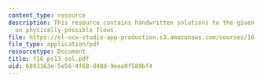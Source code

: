 ```yaml
---
content_type: resource
description: This resource contains handwritten solutions to the given problem set
  on physically-possible flows.
file: https://ol-ocw-studio-app-production.s3.amazonaws.com/courses/16-01-unified-engineering-i-ii-iii-iv-fall-2005-spring-2006/6893163e5e564f68d48d9eea0f589bf4_f16_ps13_sol.pdf
file_type: application/pdf
resourcetype: Document
title: f16_ps13_sol.pdf
uid: 6893163e-5e56-4f68-d48d-9eea0f589bf4
---
```

